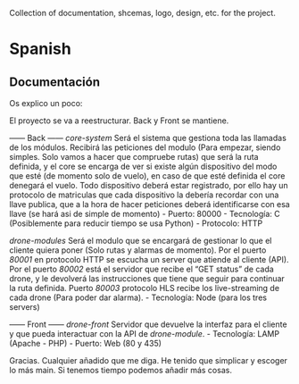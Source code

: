 Collection of documentation, shcemas, logo, design, etc. for the project.


# Spanish
## Documentación
Os explico un poco:

El proyecto se va a reestructurar. Back y Front se mantiene.

—— Back ——
*core-system* Será el sistema que gestiona toda las llamadas de los módulos. Recibirá las peticiones del modulo (Para empezar, siendo simples. Solo vamos a hacer que compruebe rutas) que será la ruta definida, y el core se encarga de ver si existe algún dispositivo del modo que esté (de momento solo de vuelo), en caso de que esté definida el core denegará el vuelo. Todo dispositivo deberá estar registrado, por ello hay un protocolo de matriculas que cada dispositivo la debería recordar con una llave publica, que a la hora de hacer peticiones deberá identificarse con esa llave (se hará asi de simple de momento)
        - Puerto: 80000
        - Tecnología: C (Posiblemente para reducir tiempo se usa Python)
        - Protocolo: HTTP

*drone-modules* Será el modulo que se encargará de gestionar lo que el cliente quiera poner (Solo rutas y alarmas de momento). Por el puerto *80001* en protocolo HTTP se escucha un server que atiende al cliente (API). Por el puerto *80002* está el servidor que recibe el “GET status” de cada drone, y le devolverá las instrucciones que tiene que seguir para continuar la ruta definida. Puerto *80003* protocolo HLS recibe los live-streaming de cada drone (Para poder dar alarma).
         - Tecnología: Node (para los tres servers)

—— Front ——
*drone-front* Servidor que devuelve la interfaz para el cliente y que pueda interactuar con la API de *drone-module*. 
         - Tecnología: LAMP (Apache - PHP)
         - Puerto: Web (80 y 435)


Gracias. Cualquier añadido que me diga. He tenido que simplicar y escoger lo más main. Si tenemos tiempo podemos añadir más cosas.
